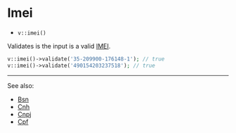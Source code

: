 # Imei

- `v::imei()`

Validates is the input is a valid [IMEI][].

```php
v::imei()->validate('35-209900-176148-1'); // true
v::imei()->validate('490154203237518'); // true
```

***
See also:

  * [Bsn](Bsn.md)
  * [Cnh](Cnh.md)
  * [Cnpj](Cnpj.md)
  * [Cpf](Cpf.md)

[IMEI]: https://en.wikipedia.org/wiki/International_Mobile_Station_Equipment_Identity "International Mobile Station Equipment Identity"
